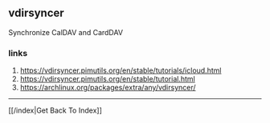 ## vdirsyncer

Synchronize CalDAV and CardDAV

### links

1. https://vdirsyncer.pimutils.org/en/stable/tutorials/icloud.html
2. https://vdirsyncer.pimutils.org/en/stable/tutorial.html
3. https://archlinux.org/packages/extra/any/vdirsyncer/

---

[[/index|Get Back To Index]]
